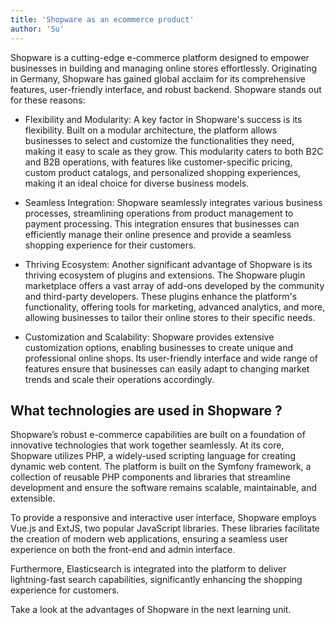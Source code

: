 ```yaml
---
title: 'Shopware as an ecommerce product'
author: 'Su'
---
```


Shopware is a cutting-edge e-commerce platform designed to empower businesses in building and managing online stores effortlessly. Originating in Germany, Shopware has gained global acclaim for its comprehensive features, user-friendly interface, and robust backend. Shopware stands out for these reasons:

- Flexibility and Modularity:
A key factor in Shopware's success is its flexibility. Built on a modular architecture, the platform allows businesses to select and customize the functionalities they need, making it easy to scale as they grow. This modularity caters to both B2C and B2B operations, with features like customer-specific pricing, custom product catalogs, and personalized shopping experiences, making it an ideal choice for diverse business models.

- Seamless Integration:
Shopware seamlessly integrates various business processes, streamlining operations from product management to payment processing. This integration ensures that businesses can efficiently manage their online presence and provide a seamless shopping experience for their customers.

- Thriving Ecosystem:
Another significant advantage of Shopware is its thriving ecosystem of plugins and extensions. The Shopware plugin marketplace offers a vast array of add-ons developed by the community and third-party developers. These plugins enhance the platform's functionality, offering tools for marketing, advanced analytics, and more, allowing businesses to tailor their online stores to their specific needs.

- Customization and Scalability:
Shopware provides extensive customization options, enabling businesses to create unique and professional online shops. Its user-friendly interface and wide range of features ensure that businesses can easily adapt to changing market trends and scale their operations accordingly.

## What technologies are used in Shopware ?

Shopware’s robust e-commerce capabilities are built on a foundation of innovative technologies that work together seamlessly. At its core, Shopware utilizes PHP, a widely-used scripting language for creating dynamic web content. The platform is built on the Symfony framework, a collection of reusable PHP components and libraries that streamline development and ensure the software remains scalable, maintainable, and extensible.

To provide a responsive and interactive user interface, Shopware employs Vue.js and ExtJS, two popular JavaScript libraries. These libraries facilitate the creation of modern web applications, ensuring a seamless user experience on both the front-end and admin interface.

Furthermore, Elasticsearch is integrated into the platform to deliver lightning-fast search capabilities, significantly enhancing the shopping experience for customers.

Take a look at the advantages of Shopware in the next learning unit.
 